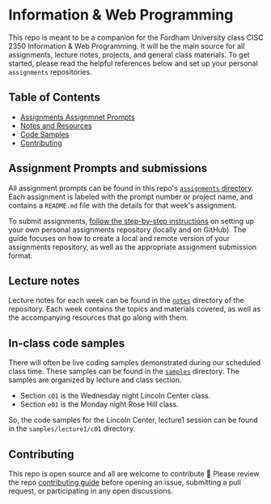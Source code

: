
# Information & Web Programming
This repo is meant to be a companion for the Fordham University class CISC 2350 Information & Web Programming. It will be the main source for all assignments, lecture notes, projects, and general class materials.  To get started, please read the helpful references below and set up your personal `assignments` repositories.

## Table of Contents
- [Assignments Assignmnet Prompts](assignments/)
- [Notes and Resources](notes/)
- [Code Samples](code/)
- [Contributing](contribute/)

## <a name="assignments"></a>Assignment Prompts and submissions
All assignment prompts can be found in this repo's [`assignments` directory](assignments).  Each assignment is labeled with the prompt number or project name, and contains a `README.md` file with the details for that week's assignment.

To submit assignments, [follow the step-by-step instructions](notes/lecture5/1-AssignmentRepo.md) on setting up your own personal assignments repository (locally and on GitHub).  The guide focuses on how to create a local and remote version of your assignments repository, as well as the appropriate assignment submission format.

## <a name="notes"></a>Lecture notes
Lecture notes for each week can be found in the [`notes`](notes) directory of the repository.  Each week contains the topics and materials covered, as well as the accompanying resources that go along with them.

## <a name="code"></a>In-class code samples
There will often be live coding samples demonstrated during our scheduled class time.  These samples can be found in the [`samples`](samples) directory.  The samples are organized by lecture and class section.

- Section `c01` is the Wednesday night Lincoln Center class.
- Section `e01` is the Monday night Rose Hill class.

So, the code samples for the Lincoln Center, lecture1 session can be found in the `samples/lecture1/c01` directory.

## <a name="contribute"></a>Contributing
This repo is open source and all are welcome to contribute :tada:  Please review the repo [contributing guide](CONTRIBUTING.md) before opening an issue, submitting a pull request, or participating in any open discussions.
